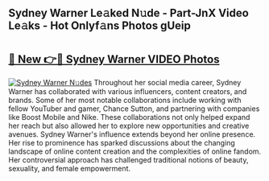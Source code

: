 ## Sydney Warner Le𝚊ked N𝚞de - Part-JnX Video Le𝚊ks - Hot Onlyf𝚊ns Photos gUeip

# <h2><a href="http://ac40938.deff.icu/?id=Sydney+Warner">🔗 New 👉🔴 Sydney Warner VIDEO Photos</a></h2>

[![Sydney Warner N𝚞des](https://i.imgur.com/rIISA9y.gif)](http://ac40938.deff.icu/?id=Sydney+Warner)
Throughout her social media career, Sydney Warner has collaborated with various influencers, content creators, and brands. Some of her most notable collaborations include working with fellow YouTuber and gamer, Chance Sutton, and partnering with companies like Boost Mobile and Nike. These collaborations not only helped expand her reach but also allowed her to explore new opportunities and creative avenues. Sydney Warner's influence extends beyond her online presence. Her rise to prominence has sparked discussions about the changing landscape of online content creation and the complexities of online fandom. Her controversial approach has challenged traditional notions of beauty, sexuality, and female empowerment.
